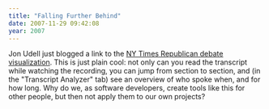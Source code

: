```yaml
---
title: "Falling Further Behind"
date: 2007-11-29 09:42:08
year: 2007
---
```

Jon Udell just blogged a link to the <a href="http://www.nytimes.com/interactive/2007/11/28/us/politics/20071128_DEBATE_GRAPHIC.html">NY Times Republican debate visualization</a>.  This is just plain cool: not only can you read the transcript while watching the recording, you can jump from section to section, and (in the "Transcript Analyzer" tab) see an overview of who spoke when, and for how long.  Why do we, as software developers, create tools like this for other people, but then not apply them to our own projects?
